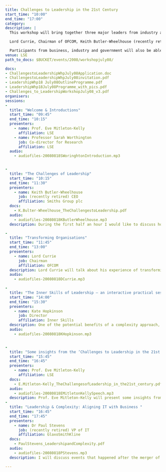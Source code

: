 ```yaml
---
title: Challenges to Leadership in the 21st Century
start_time: "10:00"
end_time: "17:00"
category: 
description: |
  This workshop will bring together three major leaders from industry and the public sector; will explore the inner skills necessary for leadership to be effective; and will present some findings from a recent LSE project on the Challenges to Leadership in the 21st Century, using an innovative approach based on complexity theory. 

  Lord Currie, Chairman of OFCOM, Keith Butler-Wheelhouse (recently retired) CEO of Smiths Group plc and Dr Paul Stevens, (also recently retired) VP of IT at GlaxoSmithKline, will speak on leadership in three different contexts. Prof Eve Mitleton-Kelly, Director of the LSE Complexity Group will report on the findings from the LSE Leadership project, which included interviews with fifteen FTSE 100 CEOs, Chairmen and Senior Civil Servants. What emerged was not just identification of some key challenges, but also some deep insights on how to be a better leader. 

  Participants from business, industry and government will also be able to raise their own challenges to leadership and discuss them with the speakers. Leaders and aspiring leaders are invited to attend. Places are limited and early registration is advised.
venue: LSE
path_to_docs: $BUCKET/events/2008/workshopjuly08/

docs: 
- ChallengestoLeadershipWhpJuly08Application.doc
- ChallengestoLeadershipWhpJuly08invitation.pdf
- LeadershipWhp18 July08OutlineProgramme.pdf
- LeadershipWhp18July08Programme_with_pics.pdf
- Challenges_to_LeadershipWorkshopJuly08_v3.pdf
organisers: 
sessions:
-
  title: "Welcome & Introductions"
  start_time: "09:45"
  end_time: "10:15"
  presenters:
    - name: Prof. Eve Mitleton-Kelly
      affiliation: LSE
    - name: Professor Sarah Worthington
      job: Co-director for Research
      affiliation: LSE
  audio:
    - audiofiles-20080818SWoringhtonIntroduction.mp3


-
  title: "The Challenges of Leadership"
  start_time: "10:15"
  end_time: "11:30"
  presenters:
    - name: Keith Butler-Wheelhouse
      job: (recently retired) CEO
      affiliation: Smiths Group plc
  docs:
    - K.Bulter-Wheelhouse_TheChallengestoLeadership.pdf
  audio:
    - audiofiles-20080818KButlerWheelhouse.mp3
  description: During the first half an hour I would like to discuss how I understand leadership, what are its functions and what determines a leader’s style. Moving on to the most difficult challenges faced by leaders and what attitude and behaviour they need to exhibit. The most enjoyable will be plenty of time for question and discussion.

-
  title: "Transforming Organisations"
  start_time: "11:45"
  end_time: "13:00"
  presenters:
    - name: Lord Currie
      job: Chairman
      affiliation: OFCOM
  description: Lord Currie will talk about his experience of transforming organisations, both at Cass and Ofcom, and the lessons that were learnt from that.
  audio:
    - audiofiles-20080818DCurrie.mp3

-
  title: "The Inner Skills of Leadership – an interactive practical session"
  start_time: "14:00"
  end_time: "15:30"
  presenters:
    - name: Kate Hopkinson 
      job: Director
      affiliation: Inner Skills
  description: One of the potential benefits of a complexity approach, is that it provides a fresh perspective on issues and challenges. A central challenge of leadership, in whatever context, relates to the complexity and apparent unpredictability of human beings and their behaviour. In this session, participants will have the opportunity to explore this inner complexity – your own and that of others – and identify some of the implications for effective leadership. The session will be participative, and should be fun as well as illuminating.
  audio:
    - audiofiles-20080818KHopkinson.mp3


-
  title: "Some insights from the ‘Challenges to Leadership in the 21st Century’ project"
  start_time: "15:45"
  end_time: "16:45"
  presenters:
    - name: Prof. Eve Mitleton-Kelly
      affiliation: LSE
  docs:
    - E.Mitleton-Kelly_TheChallengesofLeadership_in_the21st_century.pdf
  audio:
    - audiofiles-20080818EMitletonKellySpeech.mp3
  description: Prof. Eve Mitleton-Kelly will present some insights from the LSE ‘Challenges to Leadership in the 21st Century’ project, which included interviews with fifteen FTSE 100 CEOs, Chairmen and Senior Civil Servants. What emerged was not just identification of some key challenges, but also some deep insights on how these challenges were being addressed. She will describe how complexity theory underpins and explains some characteristics of good leadership; how and why effective leaders are able to create the right enabling environment once they have understood the complex challenge their organisation is facing.
-
  title: "Leadership & Complexity: Aligning IT with Business "
  start_time: "16:45"
  end_time: "17:45"
  presenters:
    - name: Dr Paul Stevens
      job: (recently retired) VP of IT
      affiliation: GlaxoSmithKline
  docs:
    - PaulStevens_LeadershipandComplexity.pdf
  audio:
    - audiofiles-20080818PStevens.mp3
  description: I will discuss events that happened after the merger of GlaxoWellcome and SmithKlineBeecham that led to the use of IT, in the newly created GlaxoSmithKline, to create true competitive advantage and add real value to the bottom line. Complexity ideas will be explored throughout the talk.

---
```

